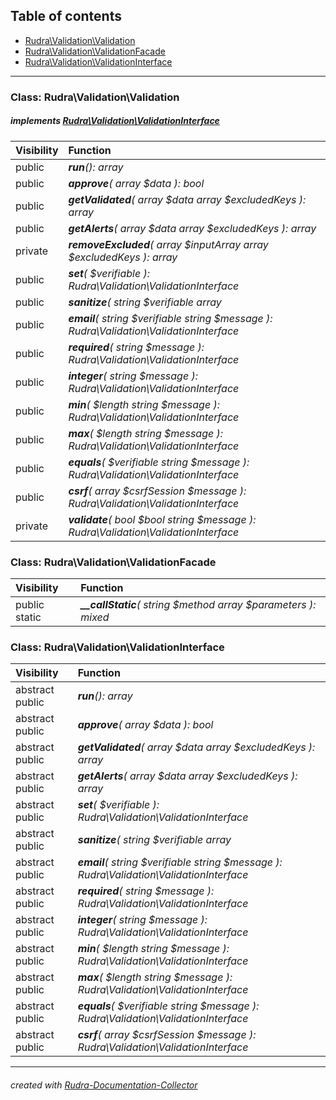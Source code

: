 ## Table of contents
- [Rudra\Validation\Validation](#rudra_validation_validation)
- [Rudra\Validation\ValidationFacade](#rudra_validation_validationfacade)
- [Rudra\Validation\ValidationInterface](#rudra_validation_validationinterface)
<hr>

<a id="rudra_validation_validation"></a>

### Class: Rudra\Validation\Validation
##### implements [Rudra\Validation\ValidationInterface](#rudra_validation_validationinterface)
| Visibility | Function |
|:-----------|:---------|
|public|<em><strong>run</strong>(): array</em><br>|
|public|<em><strong>approve</strong>( array $data ): bool</em><br>|
|public|<em><strong>getValidated</strong>( array $data  array $excludedKeys ): array</em><br>|
|public|<em><strong>getAlerts</strong>( array $data  array $excludedKeys ): array</em><br>|
|private|<em><strong>removeExcluded</strong>( array $inputArray  array $excludedKeys ): array</em><br>|
|public|<em><strong>set</strong>(  $verifiable ): Rudra\Validation\ValidationInterface</em><br>|
|public|<em><strong>sanitize</strong>( string $verifiable  array|string|null $allowableTags ): Rudra\Validation\ValidationInterface</em><br>|
|public|<em><strong>email</strong>( string $verifiable  string $message ): Rudra\Validation\ValidationInterface</em><br>|
|public|<em><strong>required</strong>( string $message ): Rudra\Validation\ValidationInterface</em><br>|
|public|<em><strong>integer</strong>( string $message ): Rudra\Validation\ValidationInterface</em><br>|
|public|<em><strong>min</strong>(  $length  string $message ): Rudra\Validation\ValidationInterface</em><br>|
|public|<em><strong>max</strong>(  $length  string $message ): Rudra\Validation\ValidationInterface</em><br>|
|public|<em><strong>equals</strong>(  $verifiable  string $message ): Rudra\Validation\ValidationInterface</em><br>|
|public|<em><strong>csrf</strong>( array $csrfSession   $message ): Rudra\Validation\ValidationInterface</em><br>|
|private|<em><strong>validate</strong>( bool $bool  string $message ): Rudra\Validation\ValidationInterface</em><br>|


<a id="rudra_validation_validationfacade"></a>

### Class: Rudra\Validation\ValidationFacade
| Visibility | Function |
|:-----------|:---------|
|public static|<em><strong>__callStatic</strong>( string $method  array $parameters ): mixed</em><br>|


<a id="rudra_validation_validationinterface"></a>

### Class: Rudra\Validation\ValidationInterface
| Visibility | Function |
|:-----------|:---------|
|abstract public|<em><strong>run</strong>(): array</em><br>|
|abstract public|<em><strong>approve</strong>( array $data ): bool</em><br>|
|abstract public|<em><strong>getValidated</strong>( array $data  array $excludedKeys ): array</em><br>|
|abstract public|<em><strong>getAlerts</strong>( array $data  array $excludedKeys ): array</em><br>|
|abstract public|<em><strong>set</strong>(  $verifiable ): Rudra\Validation\ValidationInterface</em><br>|
|abstract public|<em><strong>sanitize</strong>( string $verifiable  array|string|null $allowableTags ): Rudra\Validation\ValidationInterface</em><br>|
|abstract public|<em><strong>email</strong>( string $verifiable  string $message ): Rudra\Validation\ValidationInterface</em><br>|
|abstract public|<em><strong>required</strong>( string $message ): Rudra\Validation\ValidationInterface</em><br>|
|abstract public|<em><strong>integer</strong>( string $message ): Rudra\Validation\ValidationInterface</em><br>|
|abstract public|<em><strong>min</strong>(  $length  string $message ): Rudra\Validation\ValidationInterface</em><br>|
|abstract public|<em><strong>max</strong>(  $length  string $message ): Rudra\Validation\ValidationInterface</em><br>|
|abstract public|<em><strong>equals</strong>(  $verifiable  string $message ): Rudra\Validation\ValidationInterface</em><br>|
|abstract public|<em><strong>csrf</strong>( array $csrfSession   $message ): Rudra\Validation\ValidationInterface</em><br>|
<hr>

###### created with [Rudra-Documentation-Collector](#https://github.com/Jagepard/Rudra-Documentation-Collector)

